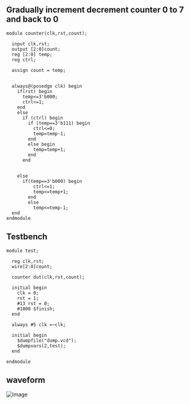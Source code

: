 ## Gradually increment decrement counter 0 to 7 and back to 0
```
module counter(clk,rst,count);
  
  input clk,rst;
  output [2:0]count;
  reg [2:0] temp;
  reg ctrl;
  
  assign count = temp;

  
  always@(posedge clk) begin
    if(rst) begin
      temp<=3'b000;
      ctrl<=1;
    end
    else
      if (ctrl) begin
        if (temp==3'b111) begin
          ctrl<=0;
          temp=temp-1;
        end
        else begin
          temp=temp+1;
        end
      end
    
    
    else
      if(temp==3'b000) begin
          ctrl<=1;
          temp<=temp+1;
        end
        else
          temp<=temp-1;
  end
endmodule
```
## Testbench
```
module test;
  
  reg clk,rst;
  wire[2:0]count;
  
  counter dut(clk,rst,count);
  
  initial begin
    clk = 0;
    rst = 1;
    #13 rst = 0;
    #1000 $finish;
  end
  
  always #5 clk =~clk;
  
  initial begin
    $dumpfile("dump.vcd");
    $dumpvars(2,test);
  end
  
endmodule
```
## waveform
![image](https://github.com/user-attachments/assets/4200736d-5117-4313-8ddc-3dfb97c11e06)
